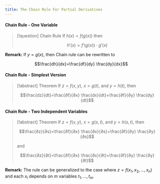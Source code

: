 ```yaml
---
title: The Chain Rule For Partial Derivatives
---
```


#### Chain Rule - One Variable
> [!question] Chain Rule
> If $h(x) = f(g(x))$ then
> 
> $$h'(x)=f'(g(x))\cdot g'(x)$$

**Remark:**
If $y=g(x)$, then Chain rule can be rewritten to

$$\frac{dh}{dx}=\frac{df}{dy} \frac{dy}{dx}$$

#### Chain Rule - Simplest Version
>[!abstract] Theorem
>If $z=f(x,y)$, $x=g(t)$, and $y=h(t)$, then
>
>$$\frac{dz}{dt}=\frac{∂f}{∂x} \frac{dx}{dt}+\frac{∂f}{∂y} \frac{dy}{dt}$$

#### Chain Rule - Two Independent Variables
>[!abstract] Theorem
>If $z=f(x,y)$, $x=g(s,t)$, and $y=h(s,t)$, then
>
>$$\frac{∂z}{∂s}=\frac{∂f}{∂x} \frac{∂x}{∂s}+\frac{∂f}{∂y} \frac{∂y}{∂s}$$
>
>and
>
>$$\frac{∂z}{∂t}=\frac{∂f}{∂x} \frac{∂x}{∂t}+\frac{∂f}{∂y} \frac{∂y}{∂t}$$

**Remark:**
The rule can be generalized to the case where $z=f(x_{1}, x_{2}, \dots, x_{n})$ and each $x_{i}$ depends on $m$ variables $t_{1},\dots,t_{m}$.
